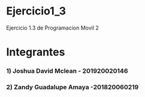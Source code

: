 # Ejercicio1_3
Ejercicio 1.3 de Programacion Movil 2

# Integrantes
### 1) Joshua David Mclean - 201920020146
### 2) Zandy Guadalupe Amaya -201820060219
